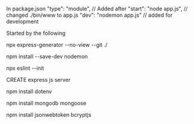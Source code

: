 In package.json   "type": "module", // Added after 
"start": "node app.js",   // changed ./bin/www to app.js
"dev": "nodemon app.js"  // added for development



Started by the following

npx express-generator --no-view --git ./

npm install --save-dev nodemon

npx eslint --init

CREATE  express js server

npm install dotenv

npm install mongodb mongoose

npm install jsonwebtoken bcryptjs 